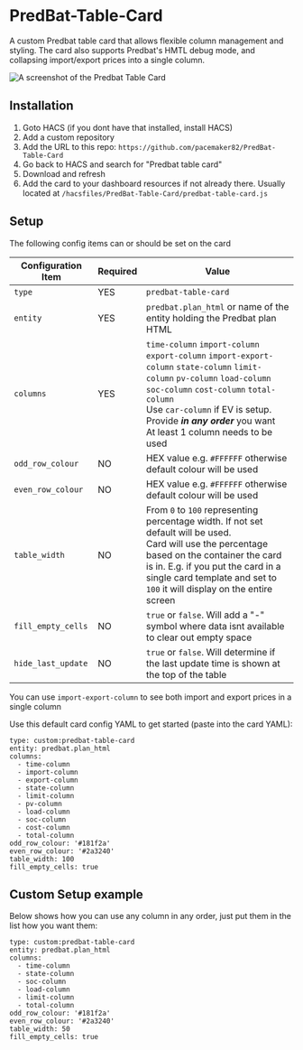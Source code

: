 # PredBat-Table-Card
A custom Predbat table card that allows flexible column management and styling. The card also supports Predbat's HMTL debug mode, and collapsing import/export prices into a single column.

![A screenshot of the Predbat Table Card](https://github.com/pacemaker82/PredBat-Table-Card/blob/main/screenshot.png?raw=true)

## Installation

1. Goto HACS (if you dont have that installed, install HACS)
2. Add a custom repository
3. Add the URL to this repo: `https://github.com/pacemaker82/PredBat-Table-Card`
4. Go back to HACS and search for "Predbat table card"
5. Download and refresh
6. Add the card to your dashboard resources if not already there. Usually located at `/hacsfiles/PredBat-Table-Card/predbat-table-card.js`

## Setup

The following config items can or should be set on the card

| Configuration Item | Required | Value |
|----------|----------|----------|
| `type`   | YES    | `predbat-table-card`    |
| `entity`   | YES    | `predbat.plan_html` or name of the entity holding the Predbat plan HTML    |
| `columns`    | YES    | `time-column` `import-column` `export-column` `import-export-column` `state-column` `limit-column` `pv-column` `load-column` `soc-column` `cost-column` `total-column` <br>Use `car-column` if EV is setup. <br>Provide ***in any order*** you want <br>At least 1 column needs to be used|
| `odd_row_colour`    | NO    | HEX value e.g. `#FFFFFF` otherwise default colour will be used   |
| `even_row_colour`    | NO    | HEX value e.g. `#FFFFFF` otherwise default colour will be used   |
| `table_width`    | NO    | From `0` to `100` representing percentage width. If not set default will be used. <br> Card will use the percentage based on the container the card is in. E.g. if you put the card in a single card template and set to `100` it will display on the entire screen   |
| `fill_empty_cells`    | NO    | `true` or `false`. Will add a "-" symbol where data isnt available to clear out empty space   |
| `hide_last_update`    | NO    | `true` or `false`. Will determine if the last update time is shown at the top of the table   |

You can use `import-export-column` to see both import and export prices in a single column

Use this default card config YAML to get started (paste into the card YAML):

```
type: custom:predbat-table-card
entity: predbat.plan_html
columns:
  - time-column
  - import-column
  - export-column
  - state-column
  - limit-column
  - pv-column
  - load-column
  - soc-column
  - cost-column
  - total-column
odd_row_colour: '#181f2a'
even_row_colour: '#2a3240'
table_width: 100
fill_empty_cells: true
```

## Custom Setup example

Below shows how you can use any column in any order, just put them in the list how you want them:

```
type: custom:predbat-table-card
entity: predbat.plan_html
columns:
  - time-column
  - state-column
  - soc-column
  - load-column
  - limit-column
  - total-column
odd_row_colour: '#181f2a'
even_row_colour: '#2a3240'
table_width: 50
fill_empty_cells: true
```
